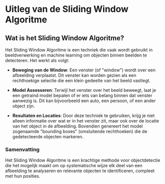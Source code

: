 # Uitleg van de Sliding Window Algoritme

## Wat is het Sliding Window Algoritme?

Het Sliding Window Algoritme is een techniek die vaak wordt gebruikt in beeldverwerking en machine learning om objecten binnen beelden te detecteren. Het werkt als volgt:

- **Beweging van de Window**: Een venster (of "window") wordt over een afbeelding verplaatst. Dit venster kan worden gezien als een rechthoekige selectie die een klein gedeelte van het beeld vastlegt.

- **Model Assesseren**: Terwijl het venster over het beeld beweegt, laat je een getraind model bepalen of er iets van belang binnen dat venster aanwezig is. Dit kan bijvoorbeeld een auto, een persoon, of een ander object zijn.

- **Resultaten en Locaties**: Door deze techniek te gebruiken, krijg je niet alleen informatie over wat er in het venster zit, maar ook over de locatie van het object in de afbeelding. Bovendien genereert het model zogenaamde "bounding boxes" (omsluitende rechthoeken) die de gedetecteerde objecten markeren.

### Samenvatting

Het Sliding Window Algoritme is een krachtige methode voor objectdetectie die het mogelijk maakt om op systematische wijze elk deel van een afbeelding te analyseren en relevante objecten te identificeren, compleet met hun posities.